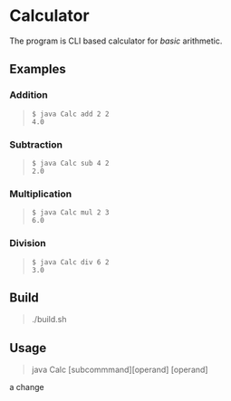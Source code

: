 # Calculator

The program is CLI based calculator for _basic_ arithmetic.

## Examples

### Addition

> ```
> $ java Calc add 2 2
> 4.0
> ```

### Subtraction

> ```
> $ java Calc sub 4 2
> 2.0
> ```

### Multiplication

> ```
> $ java Calc mul 2 3
> 6.0
> ```

### Division

> ```
> $ java Calc div 6 2
> 3.0
> ```

## Build

> ./build.sh

## Usage

> java Calc [subcommmand][operand] [operand]

a change
